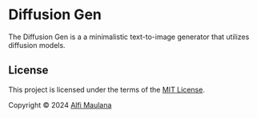 # Diffusion Gen

The Diffusion Gen is a a minimalistic text-to-image generator that utilizes diffusion models.

## License

This project is licensed under the terms of the [MIT License](./LICENSE).

Copyright © 2024 [Alfi Maulana](https://github.com/threeal)
